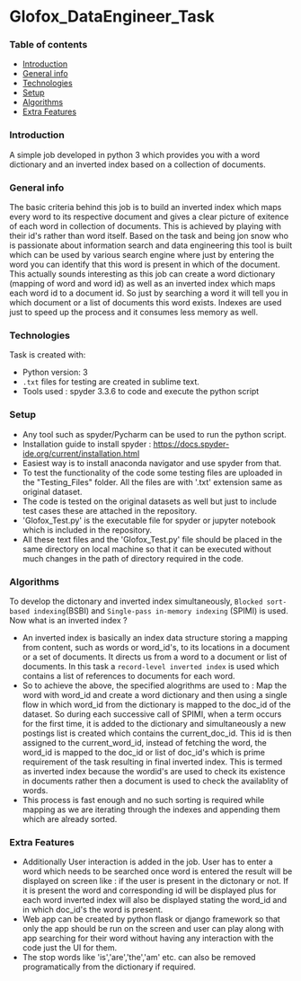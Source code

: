 # Glofox_DataEngineer_Task

### Table of contents
* [Introduction](#introduction)
* [General info](#general-info)
* [Technologies](#technologies)
* [Setup](#setup)
* [Algorithms](#algorithms)
* [Extra Features](#extra-features)


### Introduction
A simple job developed in python 3 which provides you with a word dictionary and an inverted index based on a collection of documents.

### General info
The basic criteria behind this job is to build an inverted index which maps every word to its respective document and gives a clear picture of exitence of each word in collection of documents. This is achieved by playing with their id's rather than word itself. Based on the task and being jon snow who is passionate about information search and data engineering this tool is built which can be used by various search engine where just by entering the word you can identify that this word is present in which of the document. This actually sounds interesting as this job can create a word dictionary (mapping of word and word id) as well as an inverted index which maps each word id to a document id. So just by searching a word it will tell you in which document or a list of documents this word exists. Indexes are used just to speed up the process and it consumes less memory as well.

### Technologies

Task is created with:

* Python version: 3
* `.txt` files for testing are created in sublime text.
* Tools used : spyder 3.3.6 to code and execute the python script

### Setup
* Any tool such as spyder/Pycharm can be used to run the python script.
* Installation guide to install spyder : https://docs.spyder-ide.org/current/installation.html
* Easiest way is to install anaconda navigator and use spyder from that.
* To test the functionality of the code some testing files are uploaded in the "Testing_Files" folder. All the files are with '.txt' extension same as original       dataset.
* The code is tested on the original datasets as well but just to include test cases these are attached in the repository.
* 'Glofox_Test.py' is the executable file for spyder or jupyter notebook which is included in the repository.
* All these text files and the 'Glofox_Test.py' file should be placed in the same directory on local machine so that it can be executed without much changes in the   path of directory required in the code.

### Algorithms

To develop the dictonary and inverted index simultaneously, `Blocked sort-based indexing`(BSBI)  and `Single-pass in-memory indexing` (SPIMI)
is used. Now what is an inverted index ?
* An inverted index is basically an index data structure storing a mapping from content, such as words or word_id's, to its locations in a document or a set of documents. It directs us from a word to a document or list of documents. In this task a `record-level inverted index` is used which contains a list of references to documents for each word.
* So to achieve the above, the specified alogrithms are used to : Map the word with word_id and create a word dictionary and then using a single flow in which word_id from the dictionary is mapped to the doc_id of the dataset. So during each successive call of SPIMI, when a term occurs for the first time, it is added to the dictionary and simultaneously a new postings list is created which contains the current_doc_id. This id is then assigned to the current_word_id, instead of fetching the word, the word_id is mapped to the doc_id or list of doc_id's which is prime requirement of the task resulting in final inverted index. This is termed as inverted index because the wordid's are used to check its existence in documents rather then a document is used to check the availablity of words.
* This process is fast enough and no such sorting is required while mapping as we are iterating through the indexes and appending them which are already sorted.
 
### Extra Features

* Additionally User interaction is added in the job. User has to enter a word which needs to be searched once word is entered the result will be displayed on screen   like : if the user is present in the dictonary or not. If it is present the word and corresponding id will be displayed plus for each word inverted index will       also be displayed stating the word_id and in which doc_id's the word is present.
* Web app can be created by python flask or django framework so that only the app should be run on the screen and user can play along with app searching for their     word without having any interaction with the code just the UI for them.
* The stop words like 'is','are','the','am' etc. can also be removed programatically from the dictionary if required.

